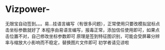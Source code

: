 # Vizpower-
 无限宝自动签到。。。易...挂语言编写（有很多问题），正常使用只要改模拟鼠标点击坐标参数就好了
本程序由易语言编写，报毒正常，添加信任使用即可，如果点击位置不对，自己修改坐标参数即可
原理是签到特征图识别，可能会受屏幕分辨率与缩放大小影响而不稳定，替换图片文件即可
初学者请见谅啦
